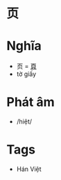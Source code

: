 # 页

# Nghĩa
* 页 = [頁](頁.md)
* tờ giấy

# Phát âm
* /hiệt/

# Tags
* Hán Việt

<script>window.HANZI_FIELD='页';</script>
